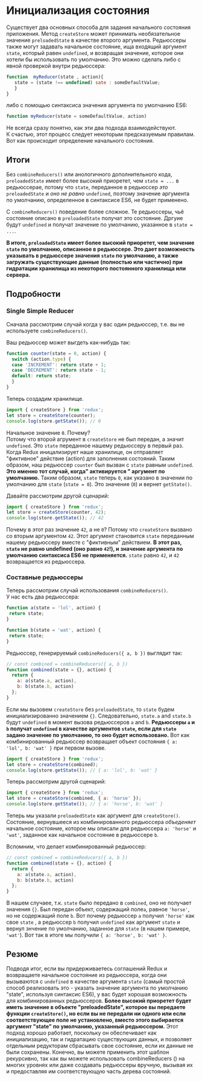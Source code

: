 # Инициализация состояния

Существует два основных способа для задания начального состояния  приложения. 
Метод `createStore` может принимать необязательное значение `preloadedState` в качестве второго аргумента.
Редьюссеры также могут задавать начальное состояние, ища входящий аргумент `state`, 
который равен `undefined`, и возвращая значение, которое они хотели бы использовать по умолчанию. 
Это можно сделать либо с явной проверкой внутри редьюссера:
 ```js
function  myReducer(state , action){
    state = (state !== undefined) sate : someDefaultValue;
    }
}
```
либо с помощью синтаксиса значения аргумента по умолчанию ES6: 
```js
function myReducer(state = someDefaultValue, action)
```  

Не всегда сразу понятно, как эти два подхода взаимодействуют.  
К счастью, этот процесс следует некоторым предсказуемым правилам. 
Вот как происходит определение начального состояния.

## Итоги

Без `combineReducers()` или анологичного дополнительного кода,
`preloadedState` имеет более высокий приоретет, чем `state = ...` в редьюссерае,
потому что `state`, переданное в редьюссер *это* `preloadedState` и *оно не равно* `undefined`,
поэтому значение аргумента по умолчанию, определенное в синтаксисе ES6, не будет применено.

С `combineReducers()` поведение более сложное. 
Те редьюссеры, чьё состояние описано в  `preloadedState` получат это состояние. 
Дргуие будут `undefined` и получат значение по умолчанию, указанное в  `state = ...`.

**В итоге, `preloadedState` имеет более высокий приоретет, чем значение `state` по умолчанию, описанное в редьюссере.
Это дает возможность указывать в редьюссере значения `state` по умолчанию, 
а также загружать существующие данные  (полностью или частично) 
при гидратации хранилища из некоторого постоянного хранилища или сервера.**

## Подробности


### Single Simple Reducer
Сначала рассмотрим случай когда у вас один редьюссер, т.е. вы не используете `combineReducers()`.

Ваш редьюссер может выгдеть как-нибудь так:

```js
function counter(state = 0, action) {
  switch (action.type) {
  case 'INCREMENT': return state + 1;
  case 'DECREMENT': return state - 1;
  default: return state;
  }
}
```

Теперь создадим хранилище.

```js
import { createStore } from 'redux';
let store = createStore(counter);
console.log(store.getState()); // 0
```

Начальное значение `0`. Почему?   
Потому что второй агрумент в  `createStore` не был передан, 
а значит `undefined`. Это `state` переданное нашему редьюссеру в первый раз. 
Когда Redux иницализирует наше хранилице, он отправляет "фиктивное" действие (action)
для заполнения состояний. 
Таким образом, наш редьюссер `counter` был вызван с `state` равным `undefined`. 
**Это именно тот случай, когда" активируется " аргумент по умолчанию.** 
Таким образом, `state` теперь `0`, как указано в значении по умолчанию для `state`  (`state = 0`). 
Это значение (`0`) и вернет `getState()`.

Давайте рассмотрим другой сценарий:

```js
import { createStore } from 'redux';
let store = createStore(counter, 42);
console.log(store.getState()); // 42
```

Почему в этот раз значение `42`, а не `0`? 
Потому что `createStore` вызвано со вторым аргументом `42`. 
Этот аргумент становится `state` переданным нашему редьюссеру вместе с "фиктивным" действием. 
**В этот раз, `state` не равно undefined (оно равно `42`!), 
и значение аргумента по умолчанию синтаксиса ES6 не применяется.** 
`state` равно `42`, и `42` возвращается из редьюссера.


### Составные редьюссеры

Теперь рассмотрим случай использования `combineReducers()`.  
У нас есть два редьюссера:
 
 ```js
function a(state = 'lol', action) {
  return state;
}

function b(state = 'wat', action) {
  return state;
}
```

Редьюссер, генерируемый `combineReducers({ a, b })` выглядит так:

```js
// const combined = combineReducers({ a, b })
function combined(state = {}, action) {
  return {
	a: a(state.a, action),
	b: b(state.b, action)
  };
}
```

Если мы вызовем `createStore` без `preloadedState`, 
то `state` будем инициализированно значением `{}`. 
Следовательно, `state.a` and `state.b` будут `undefined` в момент вызова редьюссеров `a` and `b`. 
**Редьюссеры `a` и `b` получат `undefined` в качестве аргументов `state`,
если для `state` задано значение по умолчанию, то оно будет использовано.** 
Вот как комбинированный редьюссер возвращает объект состояния `{ a: 'lol', b: 'wat' }` при первом вызове.

```js
import { createStore } from 'redux';
let store = createStore(combined);
console.log(store.getState()); // { a: 'lol', b: 'wat' }
```

Теперь рассмотрим другой сценарий:

```js
import { createStore } from 'redux';
let store = createStore(combined, { a: 'horse' });
console.log(store.getState()); // { a: 'horse', b: 'wat' }
```

Теперь мы указали `preloadedState` как аргумент для  `createStore()`. 
Состояние, вернувшееся из комбинированного редьюссера *объеденяет* начальное состояние, которое мы описали
 для редьюссера `a: 'horse'` и `'wat'`, заданное как начальное состояние в редьюссере `b`.

Вспомним, что делает комбинированный редьюссер:

```js
// const combined = combineReducers({ a, b })
function combined(state = {}, action) {
  return {
	a: a(state.a, action),
	b: b(state.b, action)
  };
}
```

В нашем случаее, т.к. `state` было передано в `combined`, оно не получает значения `{}`.
Был передан объект, содержащий поле`a`, равное `'horse'`, но не содержащий поле `b`. 
  Вот почему редьюссер `a` получил `'horse'` как свое `state` , а редьюссер `b` получил `undefined` 
  как аргумент `state` и вернул знчение по умолчанию, заданное для `state` (в нашем примере, `'wat'`). 
  Вот так в итоге мы получили `{ a: 'horse', b: 'wat' }`.


## Резюме

Подводя итог, если вы придерживаетесь соглашений Redux и возвращаете начальное состояние из редьюссера, 
когда они вызываются с `undefined` в качестве аргумента `state` 
(самый простой способ реализовать это - указать значение аргумента по умолчанию "state", используя синтаксис ES6), 
у вас будет хорошая возможность для комбинированных редьюссеров. 
**Более высокий приоретет будет иметь значение в объекте "preloadedState", которое вы передаете функции `createStore()`, но 
если вы не передали ни одного или если соответствующее поле не установлено, 
вместо этого выбирается аргумент "state" по умолчанию, указанный редьюссером.** 
Этот подход хорошо работает, поскольку он обеспечивает как инициализацию, 
так и гидратацию существующих данных, и позволяет отдельным редукторам сбрасывать свое состояние,
 если их данные не были сохранены. 
 Конечно, вы можете применить этот шаблон рекурсивно, 
 так как вы можете использовать combineReducers () на многих уровнях или даже создавать редьюссеры вручную, 
 вызывая их и предоставляя им соответствующую часть дерева состояний.